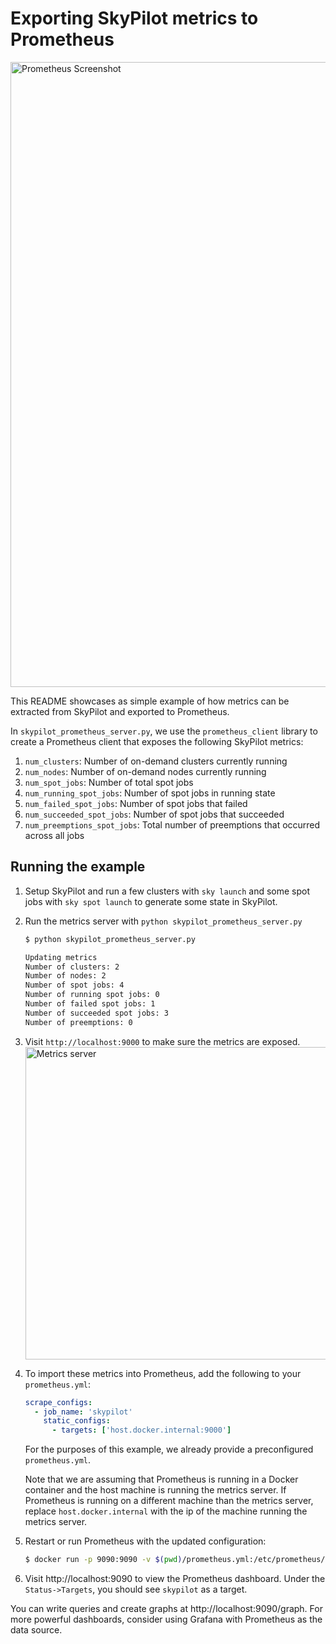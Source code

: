# Exporting SkyPilot metrics to Prometheus

<img src="https://i.imgur.com/25CYKcD.png" alt="Prometheus Screenshot" width="1000"/>

This README showcases as simple example of how metrics can be extracted from 
SkyPilot and exported to Prometheus.

In `skypilot_prometheus_server.py`, we use the `prometheus_client` library to create a Prometheus client that 
exposes the following SkyPilot metrics:

1. `num_clusters`: Number of on-demand clusters currently running
2. `num_nodes`: Number of on-demand nodes currently running
3. `num_spot_jobs`: Number of total spot jobs
4. `num_running_spot_jobs`: Number of spot jobs in running state
5. `num_failed_spot_jobs`: Number of spot jobs that failed
6. `num_succeeded_spot_jobs`: Number of spot jobs that succeeded
7. `num_preemptions_spot_jobs`: Total number of preemptions that occurred across all jobs

## Running the example
1. Setup SkyPilot and run a few clusters with `sky launch` and some spot jobs with `sky spot launch` to generate some state in SkyPilot.
2. Run the metrics server with `python skypilot_prometheus_server.py`
    ```bash
    $ python skypilot_prometheus_server.py
   
    Updating metrics
    Number of clusters: 2
    Number of nodes: 2
    Number of spot jobs: 4
    Number of running spot jobs: 0
    Number of failed spot jobs: 1
    Number of succeeded spot jobs: 3
    Number of preemptions: 0
    ```
3. Visit `http://localhost:9000` to make sure the metrics are exposed.
   <img src="https://i.imgur.com/bkdXf1o.png" alt="Metrics server" width="500"/>
4. To import these metrics into Prometheus, add the following to your `prometheus.yml`:
    ```yaml
    scrape_configs:
      - job_name: 'skypilot'
        static_configs:
          - targets: ['host.docker.internal:9000']
    ```
   For the purposes of this example, we already provide a preconfigured `prometheus.yml`. 
   
   Note that we are assuming that Prometheus is running in a Docker container and the host machine is running the metrics server. 
   If Prometheus is running on a different machine than the metrics server, replace `host.docker.internal` with the ip of the machine running the metrics server.
5. Restart or run Prometheus with the updated configuration:
    ```bash
    $ docker run -p 9090:9090 -v $(pwd)/prometheus.yml:/etc/prometheus/prometheus.yml prom/prometheus
    ```
6. Visit http://localhost:9090 to view the Prometheus dashboard. Under the `Status->Targets`, you should see `skypilot` as a target.

You can write queries and create graphs at http://localhost:9090/graph. For more powerful dashboards, consider using Grafana with Prometheus as the data source.